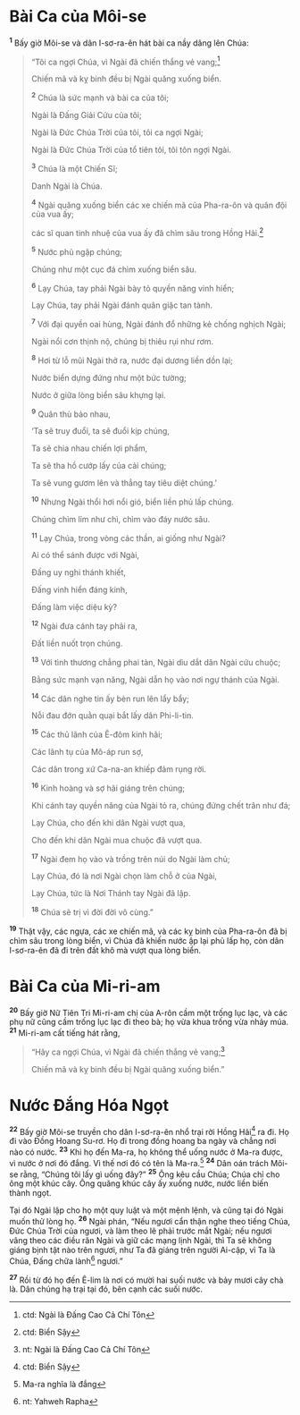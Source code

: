 # Bài Ca của Môi-se
<sup><b>1</b></sup> Bấy giờ Môi-se và dân I-sơ-ra-ên hát bài ca nầy dâng lên Chúa:


> “Tôi ca ngợi Chúa, vì Ngài đã chiến thắng vẻ vang;[^1]
> 
> Chiến mã và kỵ binh đều bị Ngài quăng xuống biển.
> 
> <sup><b>2</b></sup> Chúa là sức mạnh và bài ca của tôi;
> 
> Ngài là Ðấng Giải Cứu của tôi;
> 
> Ngài là Ðức Chúa Trời của tôi, tôi ca ngợi Ngài;
> 
> Ngài là Ðức Chúa Trời của tổ tiên tôi, tôi tôn ngợi Ngài.
> 
> <sup><b>3</b></sup> Chúa là một Chiến Sĩ;
> 
> Danh Ngài là Chúa.
> 
> <sup><b>4</b></sup> Ngài quăng xuống biển các xe chiến mã của Pha-ra-ôn và quân đội của vua ấy;
> 
> các sĩ quan tinh nhuệ của vua ấy đã chìm sâu trong Hồng Hải.[^2]
> 
> <sup><b>5</b></sup> Nước phủ ngập chúng;
> 
> Chúng như một cục đá chìm xuống biển sâu.
> 
> <sup><b>6</b></sup> Lạy Chúa, tay phải Ngài bày tỏ quyền năng vinh hiển;
> 
> Lạy Chúa, tay phải Ngài đánh quân giặc tan tành.
> 
> <sup><b>7</b></sup> Với đại quyền oai hùng, Ngài đánh đổ những kẻ chống nghịch Ngài;
> 
> Ngài nổi cơn thịnh nộ, chúng bị thiêu rụi như rơm.
> 
> <sup><b>8</b></sup> Hơi từ lỗ mũi Ngài thở ra, nước đại dương liền dồn lại;
> 
> Nước biển dựng đứng như một bức tường;
> 
> Nước ở giữa lòng biển sâu khựng lại.
> 
> <sup><b>9</b></sup> Quân thù bảo nhau,
> 
> ‘Ta sẽ truy đuổi, ta sẽ đuổi kịp chúng,
> 
> Ta sẽ chia nhau chiến lợi phẩm,
> 
> Ta sẽ tha hồ cướp lấy của cải chúng;
> 
> Ta sẽ vung gươm lên và thẳng tay tiêu diệt chúng.’
> 
> <sup><b>10</b></sup> Nhưng Ngài thổi hơi nổi gió, biển liền phủ lấp chúng.
> 
> Chúng chìm lỉm như chì, chìm vào đáy nước sâu.
> 
> <sup><b>11</b></sup> Lạy Chúa, trong vòng các thần, ai giống như Ngài?
> 
> Ai có thể sánh được với Ngài,
> 
> Ðấng uy nghi thánh khiết,
> 
> Ðấng vinh hiển đáng kinh,
> 
> Ðấng làm việc diệu kỳ?
> 
> <sup><b>12</b></sup> Ngài đưa cánh tay phải ra,
> 
> Ðất liền nuốt trọn chúng.
> 
> <sup><b>13</b></sup> Với tình thương chẳng phai tàn, Ngài dìu dắt dân Ngài cứu chuộc;
> 
> Bằng sức mạnh vạn năng, Ngài dẫn họ vào nơi ngự thánh của Ngài.
> 
> <sup><b>14</b></sup> Các dân nghe tin ấy bèn run lên lẩy bẩy;
> 
> Nỗi đau đớn quằn quại bắt lấy dân Phi-li-tin.
> 
> <sup><b>15</b></sup> Các thủ lãnh của Ê-đôm kinh hãi;
> 
> Các lãnh tụ của Mô-áp run sợ,
> 
> Các dân trong xứ Ca-na-an khiếp đảm rụng rời.
> 
> <sup><b>16</b></sup> Kinh hoàng và sợ hãi giáng trên chúng;
> 
> Khi cánh tay quyền năng của Ngài tỏ ra, chúng đứng chết trân như đá;
> 
> Lạy Chúa, cho đến khi dân Ngài vượt qua,
> 
> Cho đến khi dân Ngài mua chuộc đã vượt qua.
> 
> <sup><b>17</b></sup> Ngài đem họ vào và trồng trên núi do Ngài làm chủ;
> 
> Lạy Chúa, đó là nơi Ngài chọn làm chỗ ở của Ngài,
> 
> Lạy Chúa, tức là Nơi Thánh tay Ngài đã lập.
> 
> <sup><b>18</b></sup> Chúa sẽ trị vì đời đời vô cùng.”
>

<sup><b>19</b></sup> Thật vậy, các ngựa, các xe chiến mã, và các kỵ binh của Pha-ra-ôn đã bị chìm sâu trong lòng biển, vì Chúa đã khiến nước ập lại phủ lấp họ, còn dân I-sơ-ra-ên đã đi trên đất khô mà vượt qua lòng biển.

# Bài Ca của Mi-ri-am
<sup><b>20</b></sup> Bấy giờ Nữ Tiên Tri Mi-ri-am chị của A-rôn cầm một trống lục lạc, và các phụ nữ cũng cầm trống lục lạc đi theo bà; họ vừa khua trống vừa nhảy múa. <sup><b>21</b></sup> Mi-ri-am cất tiếng hát rằng,


> “Hãy ca ngợi Chúa, vì Ngài đã chiến thắng vẻ vang;[^3]
> 
> Chiến mã và kỵ binh đều bị Ngài quăng xuống biển.”
>

# Nước Ðắng Hóa Ngọt
<sup><b>22</b></sup> Bấy giờ Môi-se truyền cho dân I-sơ-ra-ên nhổ trại rời Hồng Hải[^4] ra đi. Họ đi vào Đồng Hoang Su-rơ. Họ đi trong đồng hoang ba ngày và chẳng nơi nào có nước. <sup><b>23</b></sup> Khi họ đến Ma-ra, họ không thể uống nước ở Ma-ra được, vì nước ở nơi đó đắng. Vì thế nơi đó có tên là Ma-ra.[^5] <sup><b>24</b></sup> Dân oán trách Môi-se rằng, “Chúng tôi lấy gì uống đây?” <sup><b>25</b></sup> Ông kêu cầu Chúa; Chúa chỉ cho ông một khúc cây. Ông quăng khúc cây ấy xuống nước, nước liền biến thành ngọt.

Tại đó Ngài lập cho họ một quy luật và một mệnh lệnh, và cũng tại đó Ngài muốn thử lòng họ. <sup><b>26</b></sup> Ngài phán, “Nếu ngươi cẩn thận nghe theo tiếng Chúa, Ðức Chúa Trời của ngươi, và làm theo lẽ phải trước mắt Ngài; nếu ngươi vâng theo các điều răn Ngài và giữ các mạng lịnh Ngài, thì Ta sẽ không giáng bịnh tật nào trên ngươi, như Ta đã giáng trên người Ai-cập, vì Ta là Chúa, Ðấng chữa lành[^6] ngươi.”

<sup><b>27</b></sup> Rồi từ đó họ đến Ê-lim là nơi có mười hai suối nước và bảy mươi cây chà là. Dân chúng hạ trại tại đó, bên cạnh các suối nước.

[^1]: ctd: Ngài là Ðấng Cao Cả Chí Tôn
[^2]: ctd: Biển Sậy
[^3]: nt: Ngài là Ðấng Cao Cả Chí Tôn
[^4]: ctd: Biển Sậy
[^5]: Ma-ra nghĩa là đắng
[^6]: nt: Yahweh Rapha
